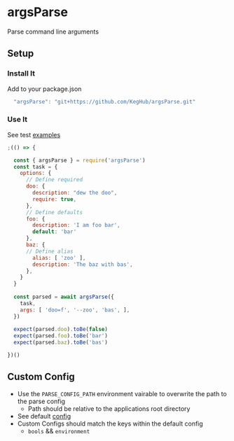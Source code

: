 # argsParse
Parse command line arguments

## Setup

### Install It
Add to your package.json

  ```js
    "argsParse": "git+https://github.com/KegHub/argsParse.git"
  ```

### Use It
See test [examples](https://github.com/KegHub/argsParse/blob/master/__tests__/argsParse.js)

```js
;(() => {

  const { argsParse } = require('argsParse')
  const task = {
    options: {
      // Define required
      doo: {
        description: "dew the doo",
        require: true,
      },
      // Define defaults
      foo: {
        description: 'I am foo bar',
        default: 'bar'
      },
      baz: {
      // Define alias
        alias: [ 'zoo' ],
        description: 'The baz with bas',
      },
    }
  }
  
  const parsed = await argsParse({
    task,
    args: [ 'doo=f', '--zoo', 'bas', ],
  })
  
  expect(parsed.doo).toBe(false)
  expect(parsed.foo).toBe('bar')
  expect(parsed.baz).toBe('bas')

})()

```

## Custom Config
* Use the `PARSE_CONFIG_PATH` environment vairable to overwrite the path to the parse config
  * Path should be relative to the applications root directory
* See default [config](https://github.com/KegHub/argsParse/blob/master/configs/parse.config.js)
* Custom Configs should match the keys within the default config
  * `bools` && `environment`
